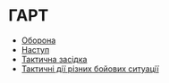 # ГАРТ

- [Оборона](Оборона.md)
- [Наступ](Наступ.md)
- [Тактична засідка](Засідка.md)
- [Тактичні дії різних бойових ситуації](Тактичні-дії.md)





